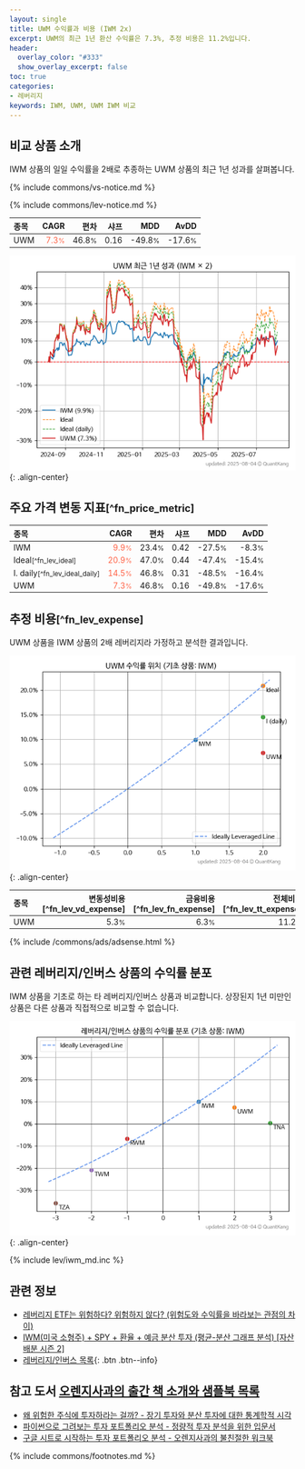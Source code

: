 ```yaml
---
layout: single
title: UWM 수익률과 비용 (IWM 2x)
excerpt: UWM의 최근 1년 환산 수익률은 7.3%, 추정 비용은 11.2%입니다.
header:
  overlay_color: "#333"
  show_overlay_excerpt: false
toc: true
categories:
- 레버리지
keywords: IWM, UWM, UWM IWM 비교
---
```


## 비교 상품 소개


IWM 상품의 일일 수익률을 2배로 추종하는 UWM 상품의 최근 1년 성과를 살펴봅니다.





{% include commons/vs-notice.md %}

{% include commons/lev-notice.md %}

| **종목** | **CAGR** | **편차** | **샤프** | **MDD** | **AvDD** |
| :------------ | ------: | -----------: | -------: | ------: | -------: |
| UWM | <span style="color: tomato">7.3<small>%</small></span> | 46.8<small>%</small> | 0.16 | -49.8<small>%</small> | -17.6<small>%</small> |

<!-- more -->


![UWM](/lev/images/uwm.png){: .align-center}


## 주요 가격 변동 지표<small>[^fn_price_metric]</small>


| **종목** | **CAGR** | **편차** | **샤프** | **MDD** | **AvDD** |
| :------------ | ------: | -----------: | -------: | ------: | -------: |
| IWM | <span style="color: tomato">9.9<small>%</small></span> | 23.4<small>%</small> | 0.42 | -27.5<small>%</small> | -8.3<small>%</small> |
| Ideal<small>[^fn_lev_ideal]</small> | <span style="color: tomato">20.9<small>%</small></span> | 47.0<small>%</small> | 0.44 | -47.4<small>%</small> | -15.4<small>%</small> |
| I. daily<small>[^fn_lev_ideal_daily]</small> | <span style="color: tomato">14.5<small>%</small></span> | 46.8<small>%</small> | 0.31 | -48.5<small>%</small> | -16.4<small>%</small> |
| UWM | <span style="color: tomato">7.3<small>%</small></span> | 46.8<small>%</small> | 0.16 | -49.8<small>%</small> | -17.6<small>%</small> |


## 추정 비용<small>[^fn_lev_expense]</small><a id="expense"></a>

UWM 상품을 IWM 상품의 2배 레버리지라 가정하고 분석한 결과입니다.

![UWM](/lev/images/uwm_ideal.png){: .align-center}

| **종목** | **변동성비용**[^fn_lev_vd_expense] | **금융비용**[^fn_lev_fn_expense] | **전체비용**[^fn_lev_tt_expense] |
| :------------ | ------: | -----------: | -------: |
| UWM | 5.3<small>%</small> | 6.3<small>%</small> | 11.2<small>%</small> |

{% include /commons/ads/adsense.html %}



## 관련 레버리지/인버스 상품의 수익률 분포

IWM 상품을 기초로 하는 타 레버리지/인버스 상품과 비교합니다. 상장된지 1년 미만인 상품은 다른 상품과 직접적으로 비교할 수 없습니다.

![IWM](/lev/images/iwm_ideal.png){: .align-center}

{% include lev/iwm_md.inc %}


## 관련 정보

- [레버리지 ETF는 위험하다? 위험하지 않다? (위험도와 수익률을 바라보는 관점의 차이)](https://kongdori.tistory.com/182)
- [IWM(미국 소형주) + SPY + 환율 + 예금 분산 투자 (평균-분산 그래프 분석) [자산 배분 시즌 2]](https://m.blog.naver.com/onuri2005/223923687939)
- [레버리지/인버스 목록](/lev/){: .btn .btn--info}


## 참고 도서 [오렌지사과의 출간 책 소개와 샘플북 목록](https://kongdori.tistory.com/691)

- [왜 위험한 주식에 투자하라는 걸까? - 장기 투자와 분산 투자에 대한 통계학적 시각](https://kongdori.tistory.com/421)
- [파이썬으로 그려보는 투자 포트폴리오 분석  - 정량적 투자 분석을 위한 입문서](https://kongdori.tistory.com/643)
- [구글 시트로 시작하는 투자 포트폴리오 분석 - 오렌지사과의 불친절한 워크북](https://kongdori.tistory.com/449)

{% include commons/footnotes.md %}